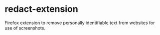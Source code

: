 # redact-extension

Firefox extension to remove personally identifiable text from websites for use of screenshots.
